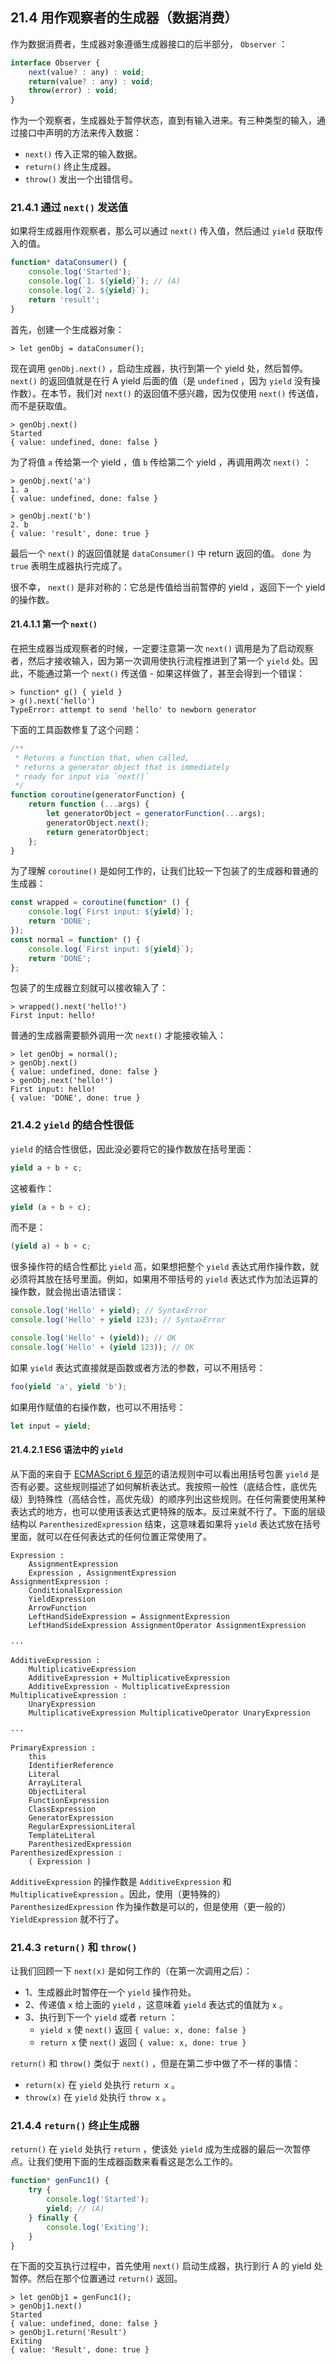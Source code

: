 ## 21.4 用作观察者的生成器（数据消费）

作为数据消费者，生成器对象遵循生成器接口的后半部分， `Observer` ：

```js
interface Observer {
    next(value? : any) : void;
    return(value? : any) : void;
    throw(error) : void;
}
```

作为一个观察者，生成器处于暂停状态，直到有输入进来。有三种类型的输入，通过接口中声明的方法来传入数据：

* `next()` 传入正常的输入数据。
* `return()` 终止生成器。
* `throw()` 发出一个出错信号。

### 21.4.1 通过 `next()` 发送值

如果将生成器用作观察者，那么可以通过 `next()` 传入值，然后通过 `yield` 获取传入的值。

```js
function* dataConsumer() {
    console.log('Started');
    console.log(`1. ${yield}`); // (A)
    console.log(`2. ${yield}`);
    return 'result';
}
```

首先，创建一个生成器对象：

```
> let genObj = dataConsumer();
```

现在调用 `genObj.next()` ，启动生成器，执行到第一个 yield 处，然后暂停。 `next()` 的返回值就是在行 A yield 后面的值（是 `undefined` ，因为 `yield` 没有操作数）。在本节，我们对 `next()` 的返回值不感兴趣，因为仅使用 `next()` 传送值，而不是获取值。

```
> genObj.next()
Started
{ value: undefined, done: false }
```

为了将值 `a` 传给第一个 yield ，值 `b` 传给第二个 yield ，再调用两次 `next()` ：

```
> genObj.next('a')
1. a
{ value: undefined, done: false }

> genObj.next('b')
2. b
{ value: 'result', done: true }
```

最后一个 `next()` 的返回值就是 `dataConsumer()` 中 return 返回的值。 `done` 为 `true` 表明生成器执行完成了。

很不幸， `next()` 是非对称的：它总是传值给当前暂停的 yield ，返回下一个 yield 的操作数。

#### 21.4.1.1 第一个 `next()`

在把生成器当成观察者的时候，一定要注意第一次 `next()` 调用是为了启动观察者，然后才接收输入，因为第一次调用使执行流程推进到了第一个 `yield` 处。因此，不能通过第一个 `next()` 传送值 - 如果这样做了，甚至会得到一个错误：

```
> function* g() { yield }
> g().next('hello')
TypeError: attempt to send 'hello' to newborn generator
```

下面的工具函数修复了这个问题：

```js
/**
 * Returns a function that, when called,
 * returns a generator object that is immediately
 * ready for input via `next()`
 */
function coroutine(generatorFunction) {
    return function (...args) {
        let generatorObject = generatorFunction(...args);
        generatorObject.next();
        return generatorObject;
    };
}
```

为了理解 `coroutine()` 是如何工作的，让我们比较一下包装了的生成器和普通的生成器：

```js
const wrapped = coroutine(function* () {
    console.log(`First input: ${yield}`);
    return 'DONE';
});
const normal = function* () {
    console.log(`First input: ${yield}`);
    return 'DONE';
};
```

包装了的生成器立刻就可以接收输入了：

```
> wrapped().next('hello!')
First input: hello!
```

普通的生成器需要额外调用一次 `next()` 才能接收输入：

```
> let genObj = normal();
> genObj.next()
{ value: undefined, done: false }
> genObj.next('hello!')
First input: hello!
{ value: 'DONE', done: true }
```

### 21.4.2 `yield` 的结合性很低

`yield` 的结合性很低，因此没必要将它的操作数放在括号里面：

```js
yield a + b + c;
```

这被看作：

```js
yield (a + b + c);
```

而不是：

```js
(yield a) + b + c;
```

很多操作符的结合性都比 `yield` 高，如果想把整个 `yield` 表达式用作操作数，就必须将其放在括号里面。例如，如果用不带括号的 `yield` 表达式作为加法运算的操作数，就会抛出语法错误：

```js
console.log('Hello' + yield); // SyntaxError
console.log('Hello' + yield 123); // SyntaxError

console.log('Hello' + (yield)); // OK
console.log('Hello' + (yield 123)); // OK
```

如果 `yield` 表达式直接就是函数或者方法的参数，可以不用括号：

```js
foo(yield 'a', yield 'b');
```

如果用作赋值的右操作数，也可以不用括号：

```js
let input = yield;
```

#### 21.4.2.1 ES6 语法中的 `yield`

从下面的来自于 [ECMAScript 6 规范](http://www.ecma-international.org/ecma-262/6.0/#sec-expressions)的语法规则中可以看出用括号包裹 `yield` 是否有必要。这些规则描述了如何解析表达式。我按照一般性（底结合性，底优先级）到特殊性（高结合性，高优先级）的顺序列出这些规则。在任何需要使用某种表达式的地方，也可以使用该表达式更特殊的版本。反过来就不行了。下面的层级结构以 `ParenthesizedExpression` 结束，这意味着如果将 `yield` 表达式放在括号里面，就可以在任何表达式的任何位置正常使用了。

```
Expression :
    AssignmentExpression
    Expression , AssignmentExpression
AssignmentExpression :
    ConditionalExpression
    YieldExpression
    ArrowFunction
    LeftHandSideExpression = AssignmentExpression
    LeftHandSideExpression AssignmentOperator AssignmentExpression

···

AdditiveExpression :
    MultiplicativeExpression
    AdditiveExpression + MultiplicativeExpression
    AdditiveExpression - MultiplicativeExpression
MultiplicativeExpression :
    UnaryExpression
    MultiplicativeExpression MultiplicativeOperator UnaryExpression

···

PrimaryExpression :
    this
    IdentifierReference
    Literal
    ArrayLiteral
    ObjectLiteral
    FunctionExpression
    ClassExpression
    GeneratorExpression
    RegularExpressionLiteral
    TemplateLiteral
    ParenthesizedExpression
ParenthesizedExpression :
    ( Expression )
```

`AdditiveExpression` 的操作数是 `AdditiveExpression` 和 `MultiplicativeExpression` 。因此，使用（更特殊的） `ParenthesizedExpression` 作为操作数是可以的，但是使用（更一般的） `YieldExpression` 就不行了。

### 21.4.3 `return()` 和 `throw()`

让我们回顾一下 `next(x)` 是如何工作的（在第一次调用之后）：

* 1、生成器此时暂停在一个 `yield` 操作符处。
* 2、传递值 `x` 给上面的 `yield` ，这意味着 `yield` 表达式的值就为 `x` 。
* 3、执行到下一个 `yield` 或者 `return` ：
    * `yield x` 使 `next()` 返回 `{ value: x, done: false }`
    * `return x` 使 `next()` 返回 `{ value: x, done: true }`

`return()` 和 `throw()` 类似于 `next()` ，但是在第二步中做了不一样的事情：

* `return(x)` 在 `yield` 处执行 `return x` 。
* `throw(x)` 在 `yield` 处执行 `throw x` 。

### 21.4.4 `return()` 终止生成器

`return()` 在 `yield` 处执行 `return` ，使该处 `yield` 成为生成器的最后一次暂停点。让我们使用下面的生成器函数来看看这是怎么工作的。

```js
function* genFunc1() {
    try {
        console.log('Started');
        yield; // (A)
    } finally {
        console.log('Exiting');
    }
}
```

在下面的交互执行过程中，首先使用 `next()` 启动生成器，执行到行 A 的 yield 处暂停。然后在那个位置通过 `return()` 返回。

```
> let genObj1 = genFunc1();
> genObj1.next()
Started
{ value: undefined, done: false }
> genObj1.return('Result')
Exiting
{ value: 'Result', done: true }
```

